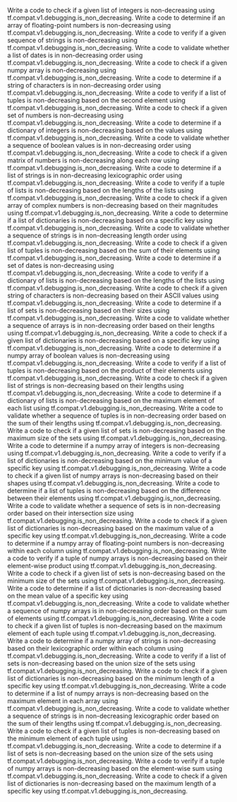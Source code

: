 Write a code to check if a given list of integers is non-decreasing using tf.compat.v1.debugging.is_non_decreasing.
Write a code to determine if an array of floating-point numbers is non-decreasing using tf.compat.v1.debugging.is_non_decreasing.
Write a code to verify if a given sequence of strings is non-decreasing using tf.compat.v1.debugging.is_non_decreasing.
Write a code to validate whether a list of dates is in non-decreasing order using tf.compat.v1.debugging.is_non_decreasing.
Write a code to check if a given numpy array is non-decreasing using tf.compat.v1.debugging.is_non_decreasing.
Write a code to determine if a string of characters is in non-decreasing order using tf.compat.v1.debugging.is_non_decreasing.
Write a code to verify if a list of tuples is non-decreasing based on the second element using tf.compat.v1.debugging.is_non_decreasing.
Write a code to check if a given set of numbers is non-decreasing using tf.compat.v1.debugging.is_non_decreasing.
Write a code to determine if a dictionary of integers is non-decreasing based on the values using tf.compat.v1.debugging.is_non_decreasing.
Write a code to validate whether a sequence of boolean values is in non-decreasing order using tf.compat.v1.debugging.is_non_decreasing.
Write a code to check if a given matrix of numbers is non-decreasing along each row using tf.compat.v1.debugging.is_non_decreasing.
Write a code to determine if a list of strings is in non-decreasing lexicographic order using tf.compat.v1.debugging.is_non_decreasing.
Write a code to verify if a tuple of lists is non-decreasing based on the lengths of the lists using tf.compat.v1.debugging.is_non_decreasing.
Write a code to check if a given array of complex numbers is non-decreasing based on their magnitudes using tf.compat.v1.debugging.is_non_decreasing.
Write a code to determine if a list of dictionaries is non-decreasing based on a specific key using tf.compat.v1.debugging.is_non_decreasing.
Write a code to validate whether a sequence of strings is in non-decreasing length order using tf.compat.v1.debugging.is_non_decreasing.
Write a code to check if a given list of tuples is non-decreasing based on the sum of their elements using tf.compat.v1.debugging.is_non_decreasing.
Write a code to determine if a set of dates is non-decreasing using tf.compat.v1.debugging.is_non_decreasing.
Write a code to verify if a dictionary of lists is non-decreasing based on the lengths of the lists using tf.compat.v1.debugging.is_non_decreasing.
Write a code to check if a given string of characters is non-decreasing based on their ASCII values using tf.compat.v1.debugging.is_non_decreasing.
Write a code to determine if a list of sets is non-decreasing based on their sizes using tf.compat.v1.debugging.is_non_decreasing.
Write a code to validate whether a sequence of arrays is in non-decreasing order based on their lengths using tf.compat.v1.debugging.is_non_decreasing.
Write a code to check if a given list of dictionaries is non-decreasing based on a specific key using tf.compat.v1.debugging.is_non_decreasing.
Write a code to determine if a numpy array of boolean values is non-decreasing using tf.compat.v1.debugging.is_non_decreasing.
Write a code to verify if a list of tuples is non-decreasing based on the product of their elements using tf.compat.v1.debugging.is_non_decreasing.
Write a code to check if a given list of strings is non-decreasing based on their lengths using tf.compat.v1.debugging.is_non_decreasing.
Write a code to determine if a dictionary of lists is non-decreasing based on the maximum element of each list using tf.compat.v1.debugging.is_non_decreasing.
Write a code to validate whether a sequence of tuples is in non-decreasing order based on the sum of their lengths using tf.compat.v1.debugging.is_non_decreasing.
Write a code to check if a given list of sets is non-decreasing based on the maximum size of the sets using tf.compat.v1.debugging.is_non_decreasing.
Write a code to determine if a numpy array of integers is non-decreasing using tf.compat.v1.debugging.is_non_decreasing.
Write a code to verify if a list of dictionaries is non-decreasing based on the minimum value of a specific key using tf.compat.v1.debugging.is_non_decreasing.
Write a code to check if a given list of numpy arrays is non-decreasing based on their shapes using tf.compat.v1.debugging.is_non_decreasing.
Write a code to determine if a list of tuples is non-decreasing based on the difference between their elements using tf.compat.v1.debugging.is_non_decreasing.
Write a code to validate whether a sequence of sets is in non-decreasing order based on their intersection size using tf.compat.v1.debugging.is_non_decreasing.
Write a code to check if a given list of dictionaries is non-decreasing based on the maximum value of a specific key using tf.compat.v1.debugging.is_non_decreasing.
Write a code to determine if a numpy array of floating-point numbers is non-decreasing within each column using tf.compat.v1.debugging.is_non_decreasing.
Write a code to verify if a tuple of numpy arrays is non-decreasing based on their element-wise product using tf.compat.v1.debugging.is_non_decreasing.
Write a code to check if a given list of sets is non-decreasing based on the minimum size of the sets using tf.compat.v1.debugging.is_non_decreasing.
Write a code to determine if a list of dictionaries is non-decreasing based on the mean value of a specific key using tf.compat.v1.debugging.is_non_decreasing.
Write a code to validate whether a sequence of numpy arrays is in non-decreasing order based on their sum of elements using tf.compat.v1.debugging.is_non_decreasing.
Write a code to check if a given list of tuples is non-decreasing based on the maximum element of each tuple using tf.compat.v1.debugging.is_non_decreasing.
Write a code to determine if a numpy array of strings is non-decreasing based on their lexicographic order within each column using tf.compat.v1.debugging.is_non_decreasing.
Write a code to verify if a list of sets is non-decreasing based on the union size of the sets using tf.compat.v1.debugging.is_non_decreasing.
Write a code to check if a given list of dictionaries is non-decreasing based on the minimum length of a specific key using tf.compat.v1.debugging.is_non_decreasing.
Write a code to determine if a list of numpy arrays is non-decreasing based on the maximum element in each array using tf.compat.v1.debugging.is_non_decreasing.
Write a code to validate whether a sequence of strings is in non-decreasing lexicographic order based on the sum of their lengths using tf.compat.v1.debugging.is_non_decreasing.
Write a code to check if a given list of tuples is non-decreasing based on the minimum element of each tuple using tf.compat.v1.debugging.is_non_decreasing.
Write a code to determine if a list of sets is non-decreasing based on the union size of the sets using tf.compat.v1.debugging.is_non_decreasing.
Write a code to verify if a tuple of numpy arrays is non-decreasing based on the element-wise sum using tf.compat.v1.debugging.is_non_decreasing.
Write a code to check if a given list of dictionaries is non-decreasing based on the maximum length of a specific key using tf.compat.v1.debugging.is_non_decreasing.